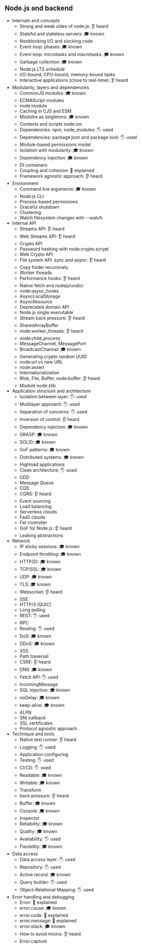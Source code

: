 ## Node.js and backend

- Internals and concepts
  - Strong and weak sides of node.js: 👂 heard
  - Stateful and stateless servers: 🎓 known
  - Nonblocking I/O and slocking code
  - Event loop: phases: 🎓 known
  - Event loop: microtasks and macrotasks: 🎓 known
  - Garbage collection: 🎓 known
  - Node.js LTS schedule
  - I/O-bound, CPU-bound, memory-bound tasks
  - Interactive applications (close to real-time): 👂 heard
- Modularity, layers and dependencies
  - CommonJS modules: 🎓 known
  - ECMAScript modules
  - node:module
  - Caching in CJS and ESM
  - Modules as singletons: 🎓 known
  - Contexts and scripts node:vm
  - Dependencies: npm, node_modules: 🖐️ used
  - Dependencies: package.json and package lock: 🖐️ used
  - Module-based permissions model
  - Isolation with modularity: 🎓 known
  - Dependency injection: 🎓 known
  - DI containers
  - Coupling and cohesion: 🙋 explained
  - Framework agnostic approach: 👂 heard
- Environment
  - Command line arguments: 🎓 known
  - Node.js CLI
  - Process-based permissions
  - Graceful shutdown
  - Clustering
  - Watch filesystem changes with --watch
- Internal API
  - Streams API: 👂 heard
  - Web Streams API: 👂 heard
  - Crypto API
  - Password hashing with node:crypto.scrypt
  - Web Crypto API
  - File system API: sync and async: 👂 heard
  - Copy folder recursively
  - Worker threads
  - Performance hooks: 👂 heard
  - Native fetch and nodejs/undici
  - node:async_hooks
  - AsyncLocalStorage
  - AsyncResource
  - Deprecated domain API
  - Node.js single executable
  - Stream back pressure: 👂 heard
  - SharedArrayBuffer
  - node:worker_threads: 👂 heard
  - node:child_process
  - MessageChannel, MessagePort
  - BroadcastChannel: 🎓 known
  - Generating crypto random UUID
  - node:url vs new URL
  - node:assert
  - Internationalization
  - Blob, File, Buffer, node:buffer: 👂 heard
  - Module node:zlib
- Application structure and architecture
  - Isolation between layer: 🖐️ used
  - Multilayer approach: 🖐️ used
  - Separation of concerns: 🖐️ used
  - Inversion of control: 👂 heard
  - Dependency injection: 🎓 known
  - GRASP: 🎓 known
  - SOLID: 🎓 known
  - GoF patterns: 🎓 known
  - Distributed systems: 🎓 known
  - Highload applications
  - Clean architecture: 🖐️ used
  - DDD
  - Message Queue
  - CQS
  - CQRS: 👂 heard
  - Event sourcing
  - Load balancing
  - Serverless clouds
  - FaaS clouds
  - Fat controller
  - GoF for Node.js: 👂 heard
  - Leaking abstractions
- Network
  - IP sticky sessions: 🎓 known
  - Endpoint throttling: 🎓 known
  - HTTP(S): 🎓 known
  - TCP/SSL: 🎓 known
  - UDP: 🎓 known
  - TLS: 🎓 known
  - Websocket: 👂 heard
  - SSE
  - HTTP/3 (QUIC)
  - Long polling
  - REST: 🖐️ used
  - RPC
  - Routing: 🖐️ used
  - DoS: 🎓 known
  - DDoS: 🎓 known
  - XSS
  - Path traversal
  - CSRF: 👂 heard
  - DNS: 🎓 known
  - Fetch API: 🖐️ used
  - IncomingMessage
  - SQL injection: 🎓 known
  - noDelay: 🎓 known
  - keep-alive: 🎓 known
  - ALPN
  - SNI callback
  - SSL certificates
  - Protocol agnostic approach
- Technique and tools
  - Native test runner: 👂 heard
  - Logging: 🖐️ used
  - Application configuring
  - Testing: 🖐️ used
  - CI/CD: 🖐️ used
  - Readable: 🎓 known
  - Writable: 🎓 known
  - Transform
  - back pressure: 👂 heard
  - Buffer: 🎓 known
  - Console: 🎓 known
  - Inspector
  - Reliability: 🎓 known
  - Quality: 🎓 known
  - Availability: 🖐️ used
  - Flexibility: 🎓 known
- Data access
  - Data access layer: 🖐️ used
  - Repository: 🖐️ used
  - Active record: 🎓 known
  - Query builder: 🖐️ used
  - Object-Relational Mapping: 🖐️ used
- Error handling and debugging
  - Error: 🙋 explained
  - error.cause: 🎓 known
  - error.code: 🙋 explained
  - error.message: 🙋 explained
  - error.stack: 🎓 known
  - How to avoid mixins: 👂 heard
  - Error.capture
